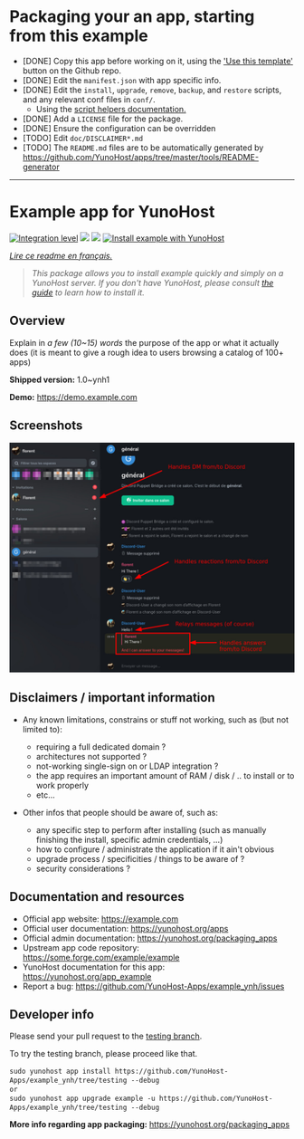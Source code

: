 # Packaging your an app, starting from this example

- [DONE] Copy this app before working on it, using the ['Use this template'](https://github.com/YunoHost/example_ynh/generate) button on the Github repo.
- [DONE] Edit the `manifest.json` with app specific info.
- [DONE] Edit the `install`, `upgrade`, `remove`, `backup`, and `restore` scripts, and any relevant conf files in `conf/`.
  - Using the [script helpers documentation.](https://yunohost.org/packaging_apps_helpers)
- [DONE] Add a `LICENSE` file for the package.
- [DONE] Ensure the configuration can be overridden
- [TODO] Edit `doc/DISCLAIMER*.md`
- [TODO] The `README.md` files are to be automatically generated by https://github.com/YunoHost/apps/tree/master/tools/README-generator

---

<!--
N.B.: This README was automatically generated by https://github.com/YunoHost/apps/tree/master/tools/README-generator
It shall NOT be edited by hand.
-->

# Example app for YunoHost

[![Integration level](https://dash.yunohost.org/integration/example.svg)](https://dash.yunohost.org/appci/app/example) ![](https://ci-apps.yunohost.org/ci/badges/example.status.svg) ![](https://ci-apps.yunohost.org/ci/badges/example.maintain.svg)
[![Install example with YunoHost](https://install-app.yunohost.org/install-with-yunohost.svg)](https://install-app.yunohost.org/?app=example)

_[Lire ce readme en français.](./README_fr.md)_

> _This package allows you to install example quickly and simply on a YunoHost server.
> If you don't have YunoHost, please consult [the guide](https://yunohost.org/#/install) to learn how to install it._

## Overview

Explain in _a few (10~15) words_ the purpose of the app or what it actually does (it is meant to give a rough idea to users browsing a catalog of 100+ apps)

**Shipped version:** 1.0~ynh1

**Demo:** https://demo.example.com

## Screenshots

![](./doc/screenshots/example.jpg)

## Disclaimers / important information

- Any known limitations, constrains or stuff not working, such as (but not limited to):

  - requiring a full dedicated domain ?
  - architectures not supported ?
  - not-working single-sign on or LDAP integration ?
  - the app requires an important amount of RAM / disk / .. to install or to work properly
  - etc...

- Other infos that people should be aware of, such as:
  - any specific step to perform after installing (such as manually finishing the install, specific admin credentials, ...)
  - how to configure / administrate the application if it ain't obvious
  - upgrade process / specificities / things to be aware of ?
  - security considerations ?

## Documentation and resources

- Official app website: https://example.com
- Official user documentation: https://yunohost.org/apps
- Official admin documentation: https://yunohost.org/packaging_apps
- Upstream app code repository: https://some.forge.com/example/example
- YunoHost documentation for this app: https://yunohost.org/app_example
- Report a bug: https://github.com/YunoHost-Apps/example_ynh/issues

## Developer info

Please send your pull request to the [testing branch](https://github.com/YunoHost-Apps/example_ynh/tree/testing).

To try the testing branch, please proceed like that.

```
sudo yunohost app install https://github.com/YunoHost-Apps/example_ynh/tree/testing --debug
or
sudo yunohost app upgrade example -u https://github.com/YunoHost-Apps/example_ynh/tree/testing --debug
```

**More info regarding app packaging:** https://yunohost.org/packaging_apps
